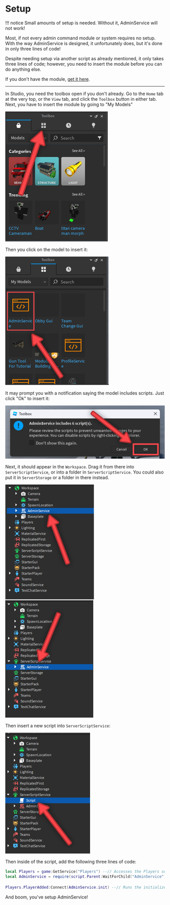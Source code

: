 # Setup

!!! notice
    Small amounts of setup is needed. Without it, AdminService will not work!


Most, if not every admin command module or system requires no setup. With the way AdminService is designed, it unfortunately does, but it's done in only three lines of code!

Despite needing setup via another script as already mentioned, it only takes three lines of code; however, you need to insert the module before you can do anything else.

If you don't have the module, [get it here](https://create.roblox.com/marketplace/asset/14663644773/AdminService).

---

In Studio, you need the toolbox open if you don't already. Go to the `Home` tab at the very top, or the `View` tab, and click the `Toolbox` button in either tab.
Next, you have to insert the module by going to "My Models"

![screenshot](/images/screenshots/toolbox1.png)

Then you click on the model to insert it:

![screenshot2](/images/screenshots/toolbox2.png)

It may prompt you with a notification saying the model includes scripts. Just click "Ok" to insert it:

![screenshot3](../images/screenshots/modelcontainsscripts.png)

Next, it should appear in the `Workspace`. Drag it from there into `ServerScriptService`, or into a folder in `ServerScriptService`. You could also put it in `ServerStorage` or a folder in there instead.

![screenshot4](../../images/screenshots/inworkspace.png)
![screenshot5](../../images/screenshots/insss.png)

Then insert a new script into `ServerScriptService`:

![screenshot6](../images/screenshots/newscript.png)

Then inside of the script, add the following three lines of code:
```lua
local Players = game:GetService("Players") --// Accesses the Players service. This is "Players" in the Explorer.
local AdminService = require(script.Parent:WaitForChild("AdminService")) --// Gets the AdminService module to be used, and sets everything else needed up automatically after running.

Players.PlayerAdded:Connect(AdminService.init) --// Runs the initializer for the player and sets everything up for them.
```

And boom, you've setup AdminService!
